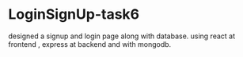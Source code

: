 # LoginSignUp-task6
designed a signup and login page along with database. using react at frontend , express at backend and with mongodb.

